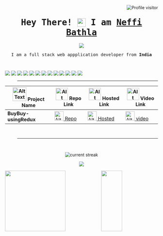 <img align="right" src="https://komarev.com/ghpvc/?username=bathlaneffi&label=Profile%20Visitors&color=0e75b6&style=plastic&abbreviated=true" alt="Profile visitor"/>
<h1 align="center"> <samp> Hey There! <img src="https://media.giphy.com/media/hvRJCLFzcasrR4ia7z/giphy.gif" style="width: 28px; position: relative; top: 5px;"> I am <b style="color: seagreen;"><a href="https://drive.google.com/drive/u/1/folders/1UrtUwtJ2v1HiI0QagoPc0QhQEdIl-xsS">Neffi Bathla</a>
</b></h1>



<p align="center"><img src="https://readme-typing-svg.herokuapp.com/?lines=Passionate%20Full%20Stack%20Developer;Recent%20Graduate%20Exploring%20the%20Web;Creating%20Web%20Magic%20with%20Code&center=true&width=440&height=30"></p>


<p align="center"><samp> I am a full stack web appplication developer from <b>India</b></samp></p><br>

<p>
<img src="https://img.shields.io/badge/Javascript-F0DB4F?style=for-the-badge&labelColor=black&logo=javascript&logoColor=F0DB4F"> <img src="https://img.shields.io/badge/-React-61DBFB?style=for-the-badge&labelColor=black&logo=react&logoColor=61DBFB"> <img src="https://img.shields.io/badge/Nodejs-3C873A?style=for-the-badge&labelColor=black&logo=node.js&logoColor=3C873A"> <img src="https://img.shields.io/badge/Express.js-000000?style=for-the-badge&logo=express&logoColor=white"> <img src="https://img.shields.io/badge/MongoDB-4EA94B?style=for-the-badge&logo=mongodb&logoColor=white"> <img src="https://img.shields.io/badge/HTML5-E34F26?style=for-the-badge&logo=html5&logoColor=white"> <img src="https://img.shields.io/badge/CSS3-1572B6?style=for-the-badge&logo=css3&logoColor=white"> <img src="https://img.shields.io/badge/Sass-CC6699?style=for-the-badge&logo=sass&logoColor=white"> <img src="https://img.shields.io/badge/Bootstrap-563D7C?style=for-the-badge&logo=bootstrap&logoColor=white"> <img src="https://img.shields.io/badge/Markdown-000000?style=for-the-badge&logo=markdown&logoColor=white"> <img src="https://img.shields.io/badge/Redux-593D88?style=for-the-badge&logo=redux&logoColor=white"> <img src="https://img.shields.io/badge/Visual_Studio-0078d7?style=for-the-badge&logo=visual%20studio&logoColor=white"> <img src="https://img.shields.io/badge/Git-F05032?style=for-the-badge&logo=git&logoColor=white">
</p>

>---

|<img src="https://cdn-icons-png.flaticon.com/512/1087/1087815.png" alt="Alt Text" width="45px" height="45px"> Project Name|<img src="https://cdn-icons-png.flaticon.com/512/1374/1374625.png" alt="Alt Text" width="40px" height="40px"> Repo Link  |<img src="https://cdn-icons-png.flaticon.com/512/2345/2345542.png" alt="Alt Text" width="40px" height="40px"> Hosted Link |<img src="https://cdn-icons-png.flaticon.com/128/10703/10703192.png" alt="Alt Text" width="40px" height="40px"> Video Link|
|--------------|------------|-------------|----------|
|**BuyBuy-usingRedux**|[<img src="https://cdn-icons-png.flaticon.com/512/1374/1374625.png" alt="Alt Text" style="width:30px ; height:30px"> Repo](https://github.com/BathlaNeffi/busybuyRedux.git)|[<img src="https://cdn-icons-png.flaticon.com/512/2345/2345542.png" alt="Alt Text" width="30px" height="30px"> Hosted](https://app.netlify.com/sites/busybuyredux-neffi/)|[<img src="https://cdn-icons-png.flaticon.com/128/10703/10703192.png" alt="Alt Text" width="30px" height="30px"> video](https://youtube.com/)|
<br>

>---
<br>
<p align="center"><img src="https://github-readme-streak-stats.herokuapp.com/?user=bathlaneffi&theme=neon&border=7F3FBF&background=0D1117" alt="current streak"/></p>

<p align="center"><img src="https://github-profile-summary-cards.vercel.app/api/cards/profile-details?username=bathlaneffi&theme=radical" /></p>

<p><img src="https://github-readme-stats.vercel.app/api?username=bathlaneffi&hide=prs&show_icons=true&theme=neon&icon_color=F8D866" height="200px" width="62.85%" ><img src="https://github-readme-stats.vercel.app/api/top-langs/?username=bathlaneffi&layout=donut&theme=neon&langs_count=4" height="200px" width="37.14%"/></p>
